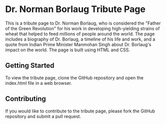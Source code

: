 # Dr. Norman Borlaug Tribute Page
This is a tribute page to Dr. Norman Borlaug, who is considered the "Father of the Green Revolution" for his work in developing high-yielding strains of wheat that helped to feed millions of people around the world.
The page includes a biography of Dr. Borlaug, a timeline of his life and work, and a quote from Indian Prime Minister Manmohan Singh about Dr. Borlaug's impact on the world.
The page is built using HTML and CSS.
## Getting Started
To view the tribute page, clone the GitHub repository and open the index.html file in a web browser.
## Contributing
If you would like to contribute to the tribute page, please fork the GitHub repository and submit a pull request.

